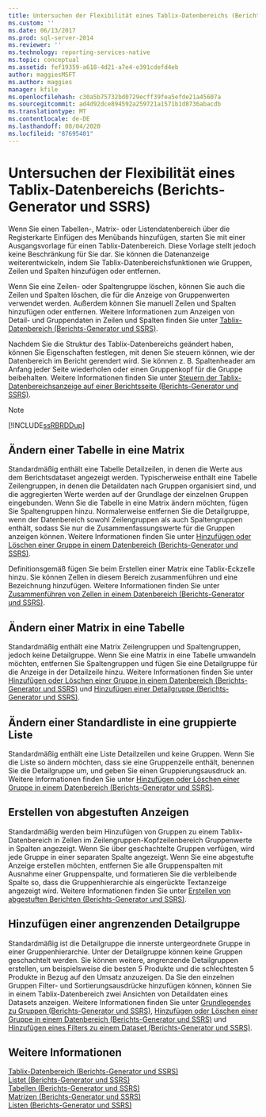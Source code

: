 ```yaml
---
title: Untersuchen der Flexibilität eines Tablix-Datenbereichs (Berichts-Generator und SSRS) | Microsoft-Dokumentation
ms.custom: ''
ms.date: 06/13/2017
ms.prod: sql-server-2014
ms.reviewer: ''
ms.technology: reporting-services-native
ms.topic: conceptual
ms.assetid: fef19359-a618-4d21-a7e4-e391cdefd4eb
author: maggiesMSFT
ms.author: maggies
manager: kfile
ms.openlocfilehash: c30a5b75732bd0729ecff39fea5efde21a45607a
ms.sourcegitcommit: ad4d92dce894592a259721a1571b1d8736abacdb
ms.translationtype: MT
ms.contentlocale: de-DE
ms.lasthandoff: 08/04/2020
ms.locfileid: "87695401"
---
```

# <a name="exploring-the-flexibility-of-a-tablix-data-region-report-builder-and-ssrs"></a>Untersuchen der Flexibilität eines Tablix-Datenbereichs (Berichts-Generator und SSRS)
  Wenn Sie einen Tabellen-, Matrix- oder Listendatenbereich über die Registerkarte Einfügen des Menübands hinzufügen, starten Sie mit einer Ausgangsvorlage für einen Tablix-Datenbereich. Diese Vorlage stellt jedoch keine Beschränkung für Sie dar. Sie können die Datenanzeige weiterentwickeln, indem Sie Tablix-Datenbereichsfunktionen wie Gruppen, Zeilen und Spalten hinzufügen oder entfernen.  
  
 Wenn Sie eine Zeilen- oder Spaltengruppe löschen, können Sie auch die Zeilen und Spalten löschen, die für die Anzeige von Gruppenwerten verwendet werden. Außerdem können Sie manuell Zeilen und Spalten hinzufügen oder entfernen. Weitere Informationen zum Anzeigen von Detail- und Gruppendaten in Zeilen und Spalten finden Sie unter [Tablix-Datenbereich &#40;Berichts-Generator und SSRS&#41;](../tablix-data-region-report-builder-and-ssrs.md).  
  
 Nachdem Sie die Struktur des Tablix-Datenbereichs geändert haben, können Sie Eigenschaften festlegen, mit denen Sie steuern können, wie der Datenbereich im Bericht gerendert wird. Sie können z. B. Spaltenheader am Anfang jeder Seite wiederholen oder einen Gruppenkopf für die Gruppe beibehalten. Weitere Informationen finden Sie unter [Steuern der Tablix-Datenbereichsanzeige auf einer Berichtsseite &#40;Berichts-Generator und SSRS&#41;](controlling-the-tablix-data-region-display-on-a-report-page.md).  
  
> [!NOTE]  
>  [!INCLUDE[ssRBRDDup](../../includes/ssrbrddup-md.md)]  
  
## <a name="changing-a-table-to-a-matrix"></a>Ändern einer Tabelle in eine Matrix  
 Standardmäßig enthält eine Tabelle Detailzeilen, in denen die Werte aus dem Berichtsdataset angezeigt werden. Typischerweise enthält eine Tabelle Zeilengruppen, in denen die Detaildaten nach Gruppen organisiert sind, und die aggregierten Werte werden auf der Grundlage der einzelnen Gruppen eingebunden. Wenn Sie die Tabelle in eine Matrix ändern möchten, fügen Sie Spaltengruppen hinzu. Normalerweise entfernen Sie die Detailgruppe, wenn der Datenbereich sowohl Zeilengruppen als auch Spaltengruppen enthält, sodass Sie nur die Zusammenfassungswerte für die Gruppen anzeigen können. Weitere Informationen finden Sie unter [Hinzufügen oder Löschen einer Gruppe in einem Datenbereich &#40;Berichts-Generator und SSRS&#41;](add-or-delete-a-group-in-a-data-region-report-builder-and-ssrs.md).  
  
 Definitionsgemäß fügen Sie beim Erstellen einer Matrix eine Tablix-Eckzelle hinzu. Sie können Zellen in diesem Bereich zusammenführen und eine Bezeichnung hinzufügen. Weitere Informationen finden Sie unter [Zusammenführen von Zellen in einem Datenbereich (Berichts-Generator und SSRS)](merge-cells-in-a-data-region-report-builder-and-ssrs.md).  
  
## <a name="changing-a-matrix-to-a-table"></a>Ändern einer Matrix in eine Tabelle  
 Standardmäßig enthält eine Matrix Zeilengruppen und Spaltengruppen, jedoch keine Detailgruppe. Wenn Sie eine Matrix in eine Tabelle umwandeln möchten, entfernen Sie Spaltengruppen und fügen Sie eine Detailgruppe für die Anzeige in der Detailzeile hinzu. Weitere Informationen finden Sie unter [Hinzufügen oder Löschen einer Gruppe in einem Datenbereich (Berichts-Generator und SSRS)](add-or-delete-a-group-in-a-data-region-report-builder-and-ssrs.md) und [Hinzufügen einer Detailgruppe (Berichts-Generator und SSRS)](add-a-details-group-report-builder-and-ssrs.md).  
  
## <a name="changing-a-default-list-to-a-grouped-list"></a>Ändern einer Standardliste in eine gruppierte Liste  
 Standardmäßig enthält eine Liste Detailzeilen und keine Gruppen. Wenn Sie die Liste so ändern möchten, dass sie eine Gruppenzeile enthält, benennen Sie die Detailgruppe um, und geben Sie einen Gruppierungsausdruck an. Weitere Informationen finden Sie unter [Hinzufügen oder Löschen einer Gruppe in einem Datenbereich (Berichts-Generator und SSRS)](add-or-delete-a-group-in-a-data-region-report-builder-and-ssrs.md).  
  
## <a name="creating-stepped-displays"></a>Erstellen von abgestuften Anzeigen  
 Standardmäßig werden beim Hinzufügen von Gruppen zu einem Tablix-Datenbereich in Zellen im Zeilengruppen-Kopfzeilenbereich Gruppenwerte in Spalten angezeigt. Wenn Sie über geschachtelte Gruppen verfügen, wird jede Gruppe in einer separaten Spalte angezeigt. Wenn Sie eine abgestufte Anzeige erstellen möchten, entfernen Sie alle Gruppenspalten mit Ausnahme einer Gruppenspalte, und formatieren Sie die verbleibende Spalte so, dass die Gruppenhierarchie als eingerückte Textanzeige angezeigt wird. Weitere Informationen finden Sie unter [Erstellen von abgestuften Berichten (Berichts-Generator und SSRS)](create-a-stepped-report-report-builder-and-ssrs.md).  
  
## <a name="adding-an-adjacent-details-group"></a>Hinzufügen einer angrenzenden Detailgruppe  
 Standardmäßig ist die Detailgruppe die innerste untergeordnete Gruppe in einer Gruppenhierarchie. Unter der Detailgruppe können keine Gruppen geschachtelt werden. Sie können weitere, angrenzende Detailgruppen erstellen, um beispielsweise die besten 5 Produkte und die schlechtesten 5 Produkte in Bezug auf den Umsatz anzuzeigen. Da Sie den einzelnen Gruppen Filter- und Sortierungsausdrücke hinzufügen können, können Sie in einem Tablix-Datenbereich zwei Ansichten von Detaildaten eines Datasets anzeigen. Weitere Informationen finden Sie unter [Grundlegendes zu Gruppen (Berichts-Generator und SSRS)](understanding-groups-report-builder-and-ssrs.md), [Hinzufügen oder Löschen einer Gruppe in einem Datenbereich (Berichts-Generator und SSRS)](add-or-delete-a-group-in-a-data-region-report-builder-and-ssrs.md) und [Hinzufügen eines Filters zu einem Dataset (Berichts-Generator und SSRS)](../report-data/add-a-filter-to-a-dataset-report-builder-and-ssrs.md).  
  
## <a name="see-also"></a>Weitere Informationen  
 [Tablix-Datenbereich &#40;Berichts-Generator und SSRS&#41;](../tablix-data-region-report-builder-and-ssrs.md)   
 [Listet &#40;Berichts-Generator und SSRS&#41;](tables-matrices-and-lists-report-builder-and-ssrs.md)   
 [Tabellen &#40;Berichts-Generator und SSRS&#41;](tables-report-builder-and-ssrs.md)   
 [Matrizen &#40;Berichts-Generator und SSRS&#41;](create-a-matrix-report-builder-and-ssrs.md)   
 [Listen (Berichts-Generator und SSRS)](create-invoices-and-forms-with-lists-report-builder-and-ssrs.md)  
  
  
